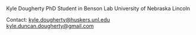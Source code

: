 Kyle Dougherty
PhD Student in Benson Lab University of Nebraska Lincoln

Contact:
kyle.dougherty@huskers.unl.edu
kyle.duncan.dougherty@gmail.com

<!---
kyledougherty/kyledougherty is a ✨ special ✨ repository because its `README.md` (this file) appears on your GitHub profile.
You can click the Preview link to take a look at your changes.
--->
